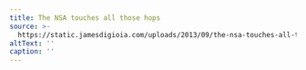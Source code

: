 ```yaml
---
title: The NSA touches all those hops
source: >-
  https://static.jamesdigioia.com/uploads/2013/09/the-nsa-touches-all-those-hops.gif
altText: ''
caption: ''
---
```


